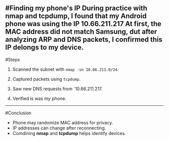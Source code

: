 #Finding my phone's IP
During practice with **nmap** and **tcpdump**,
I found that my Android phone was using the IP **10.66.211.217**
At first, the MAC address did not match Samsung,
dut after analyzing ARP and DNS packets,
I confirmed this IP delongs to my device.
---
#Steps
1. Scanned the subnet with `nmap -sn
10.66.211.0/24`.

2. Captured packets using `tcpdump`.
 
3. Saw new DNS requests from `10.66.211.217.
 
4. Verified is was my phone.
 
---
 
#Conclusion
 
- Phone may randomize MAC address for privacy.
- IP addresses can change after reconnecting.
- Comdining **nmap** and **tcpdump** helps identify devices.

